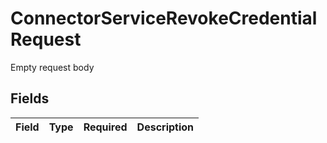 # ConnectorServiceRevokeCredentialRequest

 Empty request body



## Fields

| Field       | Type        | Required    | Description |
| ----------- | ----------- | ----------- | ----------- |